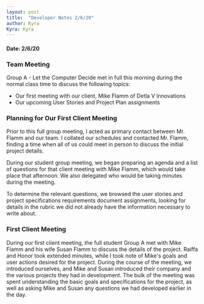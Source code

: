 ```yaml
---
layout: post
title:  "Developer Notes 2/6/20"
author: Kyra
Kyra: Kyra
---
```


#### Date: 2/6/20

### Team Meeting

Group A - Let the Computer Decide met in full this morning during the normal class time to discuss the following topics:
* Our first meeting with our client, Mike Flamm of Detla V Innovations
* Our upcoming User Stories and Project Plan assignments

### Planning for Our First Client Meeting

Prior to this full group meeting, I acted as primary contact between Mr. Flamm and our team. I collated our schedules and contacted Mr. Flamm, finding a time when all of us could meet in person to discuss the initial project details.

During our student group meeting, we began preparing an agenda and a list of questions for that client meeting with Mike Flamm, which would take place that afternoon. We also delegated who would be taking minutes during the meeting.

To determine the relevant questions, we browsed the user stories and project specifications requirements document assignments, looking for details in the rubric we did not already have the information necessary to write about.


### First Client Meeting

During our first client meeting, the full student Group A met with Mike Flamm and his wife Susan Flamm to discuss the details of the project. Raiffa and Honor took extended minutes, while I took note of Mike's goals and user actions desired for the project. During the course of the meeting, we introduced ourselves, and Mike and Susan introduced their company and the various projects they had in development. The bulk of the meeting was spent understanding the basic goals and specifications for the project, as well as asking Mike and Susan any questions we had developed earlier in the day.
